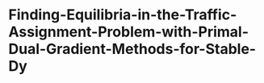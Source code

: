 # Finding-Equilibria-in-the-Traffic-Assignment-Problem-with-Primal-Dual-Gradient-Methods-for-Stable-Dy